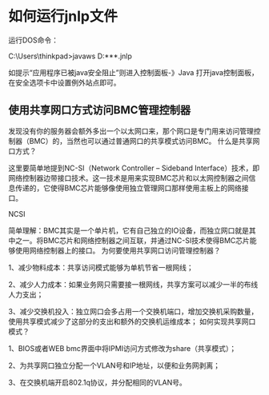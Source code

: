 # 如何运行jnlp文件

运行DOS命令：

C:\Users\thinkpad>javaws D:\***.jnlp

如提示“应用程序已被java安全阻止”则进入控制面板-》Java  打开java控制面板，在安全选项卡中设置例外站点即可。


## 使用共享网口方式访问BMC管理控制器
发现没有你的服务器会额外多出一个以太网口来，那个网口是专门用来访问管理控制器（BMC）的，当然也可以通过普通网口的共享模式访问BMC。
什么是共享网口方式？

这里要简单地提到NC-SI（Network Controller – Sideband Interface）技术，即网络控制器边带接口技术。这一技术是用来实现BMC芯片和以太网控制器之间信息传递的，它使得BMC芯片能够像使用独立管理网口那样使用主板上的网络接口。

NCSI

简单理解：BMC其实是一个单片机，它有自己独立的IO设备，而独立网口就是其中之一。将BMC芯片和网络控制器之间互联，并通过NC-SI技术使得BMC芯片能够使用网络控制器上的接口。
为何要使用共享网口访问管理控制器？

1、减少物料成本：共享访问模式能够为单机节省一根网线；

2、减少人力成本：如果业务网只需要接一根网线，共享方案可以减少一半的布线人力支出；

3、减少交换机投入：独立网口会多占用一个交换机端口，增加交换机采购数量，使用共享模式减少了这部分的支出和额外的交换机运维成本；
如何实现共享网口模式？

1、BIOS或者WEB bmc界面中将IPMI访问方式修改为share（共享模式）；

2、为共享网口独立分配一个VLAN号和IP地址，以便和业务网剥离；

3、在交换机端开启802.1q协议，并分配相同的VLAN号。



